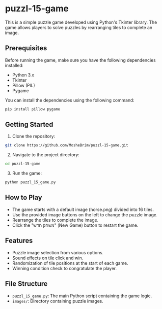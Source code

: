 # puzzl-15-game

This is a simple puzzle game developed using Python's Tkinter library. The game allows players to solve puzzles by rearranging tiles to complete an image.

## Prerequisites

Before running the game, make sure you have the following dependencies installed:

- Python 3.x
- Tkinter
- Pillow (PIL)
- Pygame

You can install the dependencies using the following command:

```bash
pip install pillow pygame
```

## Getting Started

1. Clone the repository:

```bash
git clone https://github.com/MosheBrim/puzzl-15-game.git
```

2. Navigate to the project directory:

```bash
cd puzzl-15-game
```

3. Run the game:

```bash
python puzzl_15_game.py
```

## How to Play

- The game starts with a default image (horse.png) divided into 16 tiles.
- Use the provided image buttons on the left to change the puzzle image.
- Rearrange the tiles to complete the image.
- Click the "משחק חדש" (New Game) button to restart the game.

## Features

- Puzzle image selection from various options.
- Sound effects on tile click and win.
- Randomization of tile positions at the start of each game.
- Winning condition check to congratulate the player.

## File Structure

- `puzzl_15_game.py`: The main Python script containing the game logic.
- `images/`: Directory containing puzzle images.

